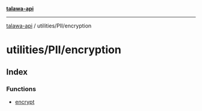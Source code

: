 [**talawa-api**](../../../README.md)

***

[talawa-api](../../../modules.md) / utilities/PII/encryption

# utilities/PII/encryption

## Index

### Functions

- [encrypt](functions/encrypt.md)

